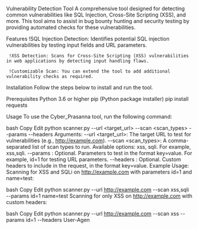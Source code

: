 Vulnerability Detection Tool
A comprehensive tool designed for detecting common vulnerabilities like SQL Injection, Cross-Site Scripting (XSS), and more. This tool aims to assist in bug bounty hunting and security testing by providing automated checks for these vulnerabilities.

Features
     !SQL Injection Detection: Identifies potential SQL injection vulnerabilities by testing input fields and URL parameters.
     
     !XSS Detection: Scans for Cross-Site Scripting (XSS) vulnerabilities in web applications by detecting input handling flaws.
     
     !Customizable Scan: You can extend the tool to add additional vulnerability checks as required.
     
Installation
Follow the steps below to install and run the tool.

Prerequisites
Python 3.6 or higher
pip (Python package installer)
pip install requests

Usage
To use the Cyber_Prasanna tool, run the following command:

bash
Copy
Edit
python scanner.py --url <target_url> --scan <scan_types> --params <params> --headers <headers>
Arguments:
--url <target_url>: The target URL to test for vulnerabilities (e.g., http://example.com).
--scan <scan_types>: A comma-separated list of scan types to run. Available options: xss, sqli. For example, xss,sqli.
--params <params>: Optional. Parameters to test in the format key=value. For example, id=1 for testing URL parameters.
--headers <headers>: Optional. Custom headers to include in the request, in the format key=value.
Example Usage:
Scanning for XSS and SQLi on http://example.com with parameters id=1 and name=test:

bash
Copy
Edit
python scanner.py --url http://example.com --scan xss,sqli --params id=1 name=test
Scanning for only XSS on http://example.com with custom headers:

bash
Copy
Edit
python scanner.py --url http://example.com --scan xss --params id=1 --headers User-Agen
